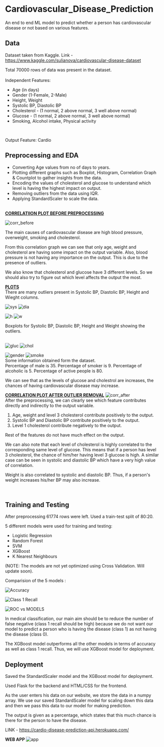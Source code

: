 # Cardiovascular_Disease_Prediction
An end to end ML model to predict whether a person has cardiovascular disease or not based on various features.

## Data
Dataset taken from Kaggle. Link - https://www.kaggle.com/sulianova/cardiovascular-disease-dataset

Total 70000 rows of data was present in the dataset.<br><br>
Independent Features: <br>
<ul>
  <li>Age (in days)</li>
  <li>Gender (1-Female, 2-Male)</li>
  <li>Height, Weight</li>
  <li>Systolic BP, Diastolic BP</li>
  <li>Cholesterol -  (1 normal, 2 above normal, 3 well above normal)</li>
  <li>Glucose - (1 normal, 2 above normal, 3 well above normal)</li>
  <li>Smoking, Alcohol intake, Physical activity</li>
</ul>  
<br>

Output Feature: Cardio<br>

## Preprocessing and EDA
<ul>
  <li>Converting Age values from no of days to years.
  <li>Plotting different graphs such as Boxplot, Histogram, Correlation Graph & Countplot to gather insights from the data.
  <li>Encoding the values of cholesterol and glucose to understand which level is having the highest impact on output.
  <li>Removing outliers from the data using IQR.
  <li>Applying StandardScaler to scale the data.
</ul>
<br>
<strong><u>CORRELATIION PLOT BEFORE PREPROCESSING</u></strong><br>

![corr_before](https://user-images.githubusercontent.com/71598356/144009772-da974cd1-4c50-4d12-8614-b16a39b2017d.png)

The main causes of cardiovascular disease are high blood pressure, overweight, smoking and cholesterol.

From this correlation graph we can see that only age, weight and cholesterol are having some impact on the output variable. Also, blood pressure is not having any importance on the output. This is due to the presence of outliers.

We also know that cholesterol and glucose have 3 different levels. So we should also try to figure out which level affects the output the most.

<strong><u>PLOTS</u></strong><br>
There are many outliers present in Systolic BP, Diastolic BP, Height and Wieght columns.<br>

![sys](https://user-images.githubusercontent.com/71598356/144012488-a125a2ab-829c-4c16-afb9-921f295474be.png)
![dia](https://user-images.githubusercontent.com/71598356/144012740-ba250169-5ee0-4777-b02c-99ef3ae80b24.png)

![h](https://user-images.githubusercontent.com/71598356/144014125-9c980d5e-aa4c-4df9-8dfe-8ebaecf683c2.png)
![w](https://user-images.githubusercontent.com/71598356/144014157-b981aee2-51e3-409d-9e66-dd2eac13d333.png)
 
Boxplots for Systolic BP, Diastolic BP, Height and Weight showing the outliers.
<br>
<br>

![gluc](https://user-images.githubusercontent.com/71598356/144014609-27e9afbe-b03e-4c23-87c2-e330ff019530.png)
![chol](https://user-images.githubusercontent.com/71598356/144014623-bf31ae9b-bb20-4b4b-b4ab-0e5129f0f890.png)

![gender](https://user-images.githubusercontent.com/71598356/144014680-e4025d7b-a07a-4037-b0f5-33c683bbc73c.png)
![smoke](https://user-images.githubusercontent.com/71598356/144014692-8ffab0f2-9cca-4b75-a788-f93531aa5cb0.png)
<br>
Some information obtained form the dataset.<br>
Percentage of male is 35.
Percentage of smoker is 9.
Percentage of alcoholic is 5.
Percentage of active people is 80.

We can see that as the levels of glucose and cholestrol are increases, the chances of having cardiovascular disease may increase.

<strong><u>CORRELATION PLOT AFTER OUTLIER REMOVAL</u></strong>
![corr_after](https://user-images.githubusercontent.com/71598356/144015234-209daeb0-c183-4407-80cf-922ef24934a7.png)
<br>
After the preprocessing, we can clearly see which feature contributes directly and indirectly to the output variable.

1.  Age, weight and level 3 cholesterol contribute positively to the output.
2.  Systolic BP and Diastolic BP contribute positively to the output.
3.  Level 1 cholesterol contribute negatively to the output.

Rest of the features do not have much effect on the output.

We can also note that each level of cholesterol is highly correlated to the corresponding same level of glucose. This means that if a person has level 3 cholesterol, the chance of him/her having level 3 glucose is high.
A similar case can be seen in systolic and diastolic BP which have a very high value of correlation.

Weight is also correlated to systolic and diastolic BP. Thus, if a person's weight increases his/her BP may also increase.

<br>

## Training and Testing

After preprocessing 61774 rows were left. Used a train-test split of 80:20.

5 different models were used for training and testing:
 - Logistic Regression
 - Random Forest
 - SVM
 - XGBoost
 - K Nearest Neighbours

(NOTE: The models are not yet optimized using Cross Validation. Will update soon).

Comparision of the 5 models :

![Accuracy](https://user-images.githubusercontent.com/71598356/144016128-3d4179be-2728-4a26-a856-56babe3322f9.png)

![Class 1 Recall](https://user-images.githubusercontent.com/71598356/144016150-ffc32335-e925-4bc6-9233-30cd2992171c.png)

![ROC vs  MODELS](https://user-images.githubusercontent.com/71598356/144016221-86655be0-775a-4513-96ba-d49af1e7dd24.png)

In medical classification, our main aim should be to reduce the number of false negative (class 1 recall should be high) because we do not want our model to predict a person who is having the disease (class 1) as not having the disease (class 0).

The XGBoost model outperforms all the other models in terms of accuracy as well as class 1 recall. Thus, we will use XGBoost model for deployment.

## Deployment
Saved the StandardScaler model and the XGBoost model for deployment.

Used Flask for the backend and HTML/CSS for the frontend.

As the user enters his data on our website, we store the data in a numpy array. We use our saved StandardScaler model for scaling down this data and then we pass this data to our model for making prediction.

The output is given as a percentage, which states that this much chance is there for the person to have the disease.

LINK - https://cardio-disease-prediction-api.herokuapp.com/
<br>

<strong>WEB APP</strong>
![app](https://user-images.githubusercontent.com/71598356/144017345-31ed3b51-df03-4b61-bea3-41c8d73805f1.jpeg)
